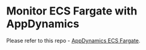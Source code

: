 
# Monitor ECS Fargate with AppDynamics  

Please refer to this repo - [AppDynamics ECS Fargate](https://github.com/Appdynamics/appdynamics-ansible-ecs-fargate).
